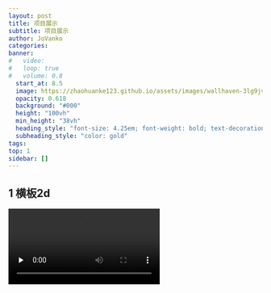 ```yaml
---
layout: post
title: 项目展示 
subtitle: 项目展示 
author: JoVanko
categories: 
banner:
#   video: 
#   loop: true
#   volume: 0.8
  start_at: 8.5
  image: https://zhaohuanke123.github.io/assets/images/wallhaven-3lg9jv.jpg
  opacity: 0.618
  background: "#000"
  height: "100vh"
  min_height: "38vh"
  heading_style: "font-size: 4.25em; font-weight: bold; text-decoration: underline"
  subheading_style: "color: gold"
tags: 
top: 1
sidebar: []
---
```

## 1 横板2d

<!-- 视频 -->
<video id="video" controls="" preload="none">
  <source id="mp4" src="https://zhaohuanke123.github.io/assets/videos/横板2D.mp4" type="video/mp4">

## 2 MMORPG

<!-- 视频 -->
<video id="video" controls="" preload="none" >
  <source id="mp4" src="https://zhaohuanke123.github.io/assets/videos/MMORPG.mp4" type="video/mp4">
